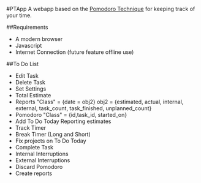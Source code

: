 #PTApp
A webapp based on the [Pomodoro Technique](http://www.pomodorotechnique.com/) for keeping track of your time.  

##Requirements
* A modern browser 
* Javascript
* Internet Connection (future feature offline use)

##To Do List
* Edit Task
* Delete Task
* Set Settings
* Total Estimate
* Reports "Class" = {date = obj2} obj2 = {estimated, actual, internal, external, task_count, task_finished, unplanned_count}
* Pomodoro "Class" = {id,task_id, started_on}
* Add To Do Today Reporting estimates
* Track Timer
* Break Timer (Long and Short)
* Fix projects on To Do Today
* Complete Task
* Internal Interruptions
* External Interruptions
* Discard Pomodoro
* Create reports

